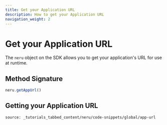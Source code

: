 ```yaml
---
title: Get your Application URL
description: How to get your Application URL
navigation_weight: 2
---
```


# Get your Application URL

The `neru` object on the SDK allows you to get your application's URL for use at runtime.

## Method Signature
```javascript
neru.getAppUrl()
```

## Getting your Application URL

```tabbed_content
source: _tutorials_tabbed_content/neru/code-snippets/global/app-url
```